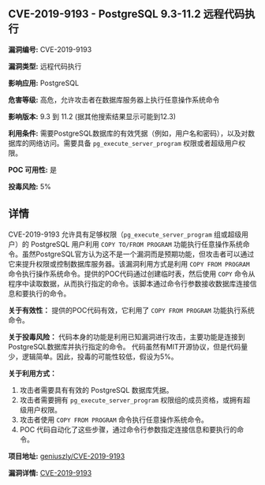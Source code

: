 ## CVE-2019-9193 - PostgreSQL 9.3-11.2 远程代码执行

**漏洞编号:** CVE-2019-9193

**漏洞类型:** 远程代码执行

**影响应用:** PostgreSQL

**危害等级:** 高危，允许攻击者在数据库服务器上执行任意操作系统命令

**影响版本:** 9.3 到 11.2 (据其他搜索结果显示可能到12.3)

**利用条件:** 需要PostgreSQL数据库的有效凭据（例如，用户名和密码），以及对数据库的网络访问。需要具备 `pg_execute_server_program` 权限或者超级用户权限。

**POC 可用性:** 是

**投毒风险:** 5%

## 详情

CVE-2019-9193 允许具有足够权限（`pg_execute_server_program` 组或超级用户）的 PostgreSQL 用户利用 `COPY TO/FROM PROGRAM` 功能执行任意操作系统命令。虽然PostgreSQL官方认为这不是一个漏洞而是预期功能，但攻击者可以通过它来提升权限或控制数据库服务器。该漏洞利用方式是利用 `COPY FROM PROGRAM` 命令执行操作系统命令。提供的POC代码通过创建临时表，然后使用 `COPY` 命令从程序中读取数据，从而执行指定的命令。该脚本通过命令行参数接收数据库连接信息和要执行的命令。  

**关于有效性：** 提供的POC代码有效，它利用了 `COPY FROM PROGRAM` 功能执行系统命令。

**关于投毒风险：**  代码本身的功能是利用已知漏洞进行攻击，主要功能是连接到PostgreSQL数据库并执行指定的命令。 代码虽然有MIT开源协议，但是代码量少，逻辑简单。因此，投毒的可能性较低，假设为5%。

**关于利用方式：**
1.  攻击者需要具有有效的 PostgreSQL 数据库凭据。
2.  攻击者需要拥有 `pg_execute_server_program` 权限组的成员资格，或拥有超级用户权限。
3.  攻击者使用 `COPY FROM PROGRAM` 命令执行任意操作系统命令。
4.  POC 代码自动化了这些步骤，通过命令行参数指定连接信息和要执行的命令。

**项目地址:** [geniuszly/CVE-2019-9193](https://github.com/geniuszly/CVE-2019-9193)

**漏洞详情:** [CVE-2019-9193](https://nvd.nist.gov/vuln/detail/CVE-2019-9193)